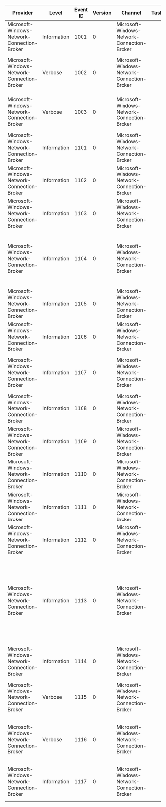 Provider                                     |  Level        |  Event ID  |  Version  |  Channel                                      |  Task  |  Opcode  |  Keyword  |  Message
---------------------------------------------|---------------|------------|-----------|-----------------------------------------------|--------|----------|-----------|---------------------------------------------------------------------------------------------------------------------------------------------------------------------------------------------------------------------
Microsoft-Windows-Network-Connection-Broker  |  Information  |  1001      |  0        |  Microsoft-Windows-Network-Connection-Broker  |        |          |           |  {StatusDescription} - Status : {Status}
Microsoft-Windows-Network-Connection-Broker  |  Verbose      |  1002      |  0        |  Microsoft-Windows-Network-Connection-Broker  |        |          |           |  Reference: {StatusDescription} -RefCount : {RefCount},  file: {FileName} line: {LineNumber}
Microsoft-Windows-Network-Connection-Broker  |  Verbose      |  1003      |  0        |  Microsoft-Windows-Network-Connection-Broker  |        |          |           |  Dereference: {StatusDescription} -RefCount : {RefCount},  file: {FileName} line: {LineNumber}
Microsoft-Windows-Network-Connection-Broker  |  Information  |  1101      |  0        |  Microsoft-Windows-Network-Connection-Broker  |        |          |           |  Provider registration completed with context {Object} and status {Status}
Microsoft-Windows-Network-Connection-Broker  |  Information  |  1102      |  0        |  Microsoft-Windows-Network-Connection-Broker  |        |          |           |  Provider deregistration completed with context {Object} and status {Status}
Microsoft-Windows-Network-Connection-Broker  |  Information  |  1103      |  0        |  Microsoft-Windows-Network-Connection-Broker  |        |          |           |  Provider rundown completed with context {Object} and status {Status}
Microsoft-Windows-Network-Connection-Broker  |  Information  |  1104      |  0        |  Microsoft-Windows-Network-Connection-Broker  |        |          |           |  Update sample completed for context {ContextHandle}, provider {Provider}, value {Value}, value type {ValueType} with status {Status}
Microsoft-Windows-Network-Connection-Broker  |  Information  |  1105      |  0        |  Microsoft-Windows-Network-Connection-Broker  |        |          |           |  Network change occured, new value = {Value}, new value type = {ValueType}
Microsoft-Windows-Network-Connection-Broker  |  Information  |  1106      |  0        |  Microsoft-Windows-Network-Connection-Broker  |        |          |           |  Collecting provider {Provider} with request holder {RequestHolder} for notification
Microsoft-Windows-Network-Connection-Broker  |  Information  |  1107      |  0        |  Microsoft-Windows-Network-Connection-Broker  |        |          |           |  Accepting update request for provider {ContextHandle} finished with status {Status}
Microsoft-Windows-Network-Connection-Broker  |  Information  |  1108      |  0        |  Microsoft-Windows-Network-Connection-Broker  |        |          |           |  Completing update request for provider {Provider} finished with status {Status}
Microsoft-Windows-Network-Connection-Broker  |  Information  |  1109      |  0        |  Microsoft-Windows-Network-Connection-Broker  |        |          |           |  Provider {Provider} created with refcount {RefCount}
Microsoft-Windows-Network-Connection-Broker  |  Information  |  1110      |  0        |  Microsoft-Windows-Network-Connection-Broker  |        |          |           |  Provider {Provider} destroyed
Microsoft-Windows-Network-Connection-Broker  |  Information  |  1111      |  0        |  Microsoft-Windows-Network-Connection-Broker  |        |          |           |  Provider {Provider} referenced, the previous refcount was {RefCount}
Microsoft-Windows-Network-Connection-Broker  |  Information  |  1112      |  0        |  Microsoft-Windows-Network-Connection-Broker  |        |          |           |  Provider {Provider} dereferenced, the previous refcount was {RefCount}
Microsoft-Windows-Network-Connection-Broker  |  Information  |  1113      |  0        |  Microsoft-Windows-Network-Connection-Broker  |        |          |  Aoac     |  {Description} updated timer values -  app input value {App provided time} current timeout value {Current keepalive time} stored timeout value {Lowered keepalive time} wns test timeout value {WNS test input time}
Microsoft-Windows-Network-Connection-Broker  |  Information  |  1114      |  0        |  Microsoft-Windows-Network-Connection-Broker  |        |          |           |  {LogMessage}
Microsoft-Windows-Network-Connection-Broker  |  Verbose      |  1115      |  0        |  Microsoft-Windows-Network-Connection-Broker  |        |          |           |  Reference context: {StatusDescription} -RefCount : {RefCount},  file: {FileName} line: {LineNumber}
Microsoft-Windows-Network-Connection-Broker  |  Verbose      |  1116      |  0        |  Microsoft-Windows-Network-Connection-Broker  |        |          |           |  Dereference context: {StatusDescription} -RefCount : {RefCount},  file: {FileName} line: {LineNumber}
Microsoft-Windows-Network-Connection-Broker  |  Information  |  1117      |  0        |  Microsoft-Windows-Network-Connection-Broker  |        |          |           |  CCReset event occurred of type ApplicationRestart for package: {PackageName} and fired: {Fired}